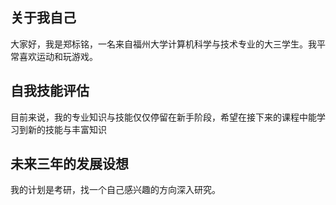 ## 关于我自己



大家好，我是郑标铭，一名来自福州大学计算机科学与技术专业的大三学生。我平常喜欢运动和玩游戏。

## 自我技能评估



目前来说，我的专业知识与技能仅仅停留在新手阶段，希望在接下来的课程中能学习到新的技能与丰富知识

## 未来三年的发展设想



我的计划是考研，找一个自己感兴趣的方向深入研究。

